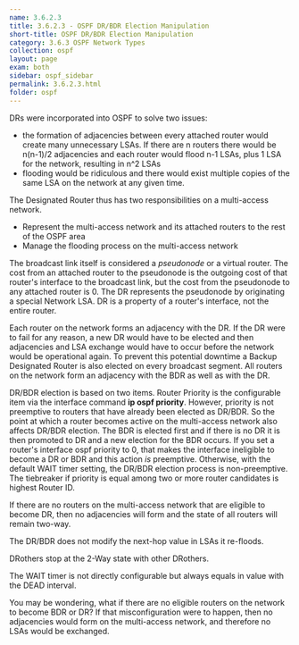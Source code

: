 ```yaml
---
name: 3.6.2.3
title: 3.6.2.3 - OSPF DR/BDR Election Manipulation
short-title: OSPF DR/BDR Election Manipulation
category: 3.6.3 OSPF Network Types
collection: ospf
layout: page
exam: both
sidebar: ospf_sidebar
permalink: 3.6.2.3.html
folder: ospf
---
```

DRs were incorporated into OSPF to solve two issues:
- the formation of adjacencies between every attached router would create many unnecessary LSAs. If there are n routers there would be n(n-1)/2 adjacencies and each router would flood n-1 LSAs, plus 1 LSA for the network, resulting in n^2 LSAs
- flooding would be ridiculous and there would exist multiple copies of the same LSA on the network at any given time.

The Designated Router thus has two responsibilities on a multi-access network.
- Represent the multi-access network and its attached routers to the rest of the OSPF area
- Manage the flooding process on the multi-access network

The broadcast link itself is considered a *pseudonode* or a virtual router. The cost from an attached router to the pseudonode is the outgoing cost of that router's interface to the broadcast link, but the cost from the pseudonode to any attached router is 0. The DR represents the pseudonode by originating a special Network LSA. DR is a property of a router's interface, not the entire router.

Each router on the network forms an adjacency with the DR. If the DR were to fail for any reason, a new DR would have to be elected and then adjacencies and LSA exchange would have to occur before the network would be operational again. To prevent this potential downtime a Backup Designated Router is also elected on every broadcast segment. All routers on the network form an adjacency with the BDR as well as with the DR.

DR/BDR election is based on two items. Router Priority is the configurable item via the interface command **ip ospf priority**. However, priority is not preemptive to routers that have already been elected as DR/BDR. So the point at which a router becomes active on the multi-access network also affects DR/BDR election. The BDR is elected first and if there is no DR it is then promoted to DR and a new election for the BDR occurs. If you set a router's interface ospf priority to 0, that makes the interface ineligible to become a DR or BDR and this action *is* preemptive. Otherwise, with the default WAIT timer setting, the DR/BDR election process is non-preemptive. The tiebreaker if priority is equal among two or more router candidates is highest Router ID.

If there are no routers on the multi-access network that are eligible to become DR, then no adjacencies will form and the state of all routers will remain two-way.

The DR/BDR does not modify the next-hop value in LSAs it re-floods.

DRothers stop at the 2-Way state with other DRothers.

The WAIT timer is not directly configurable but always equals in value with the DEAD interval.

You may be wondering, what if there are no eligible routers on the network to become BDR or DR? If that misconfiguration were to happen, then no adjacencies would form on the multi-access network, and therefore no LSAs would be exchanged.
